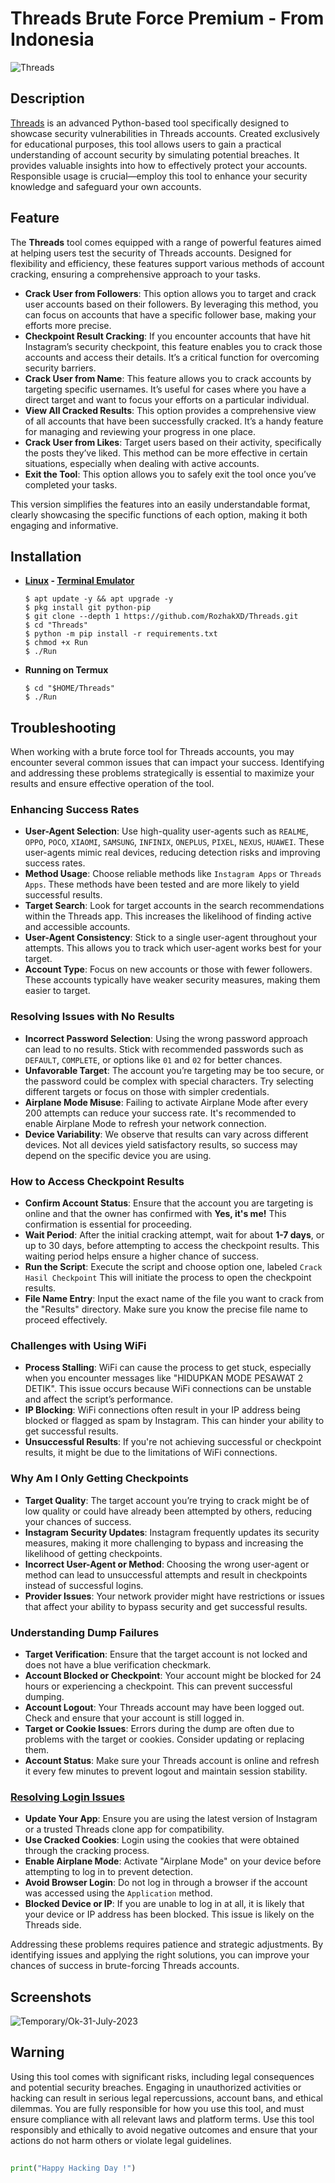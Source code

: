 # Threads Brute Force Premium - From Indonesia

![Threads](https://github.com/user-attachments/assets/11502f49-b2b5-40ec-9900-4ccd6cc5c811)

## Description
[Threads](https://github.com/RozhakXD/Threads) is an advanced Python-based tool specifically designed to showcase security vulnerabilities in Threads accounts. Created exclusively for educational purposes, this tool allows users to gain a practical understanding of account security by simulating potential breaches. It provides valuable insights into how to effectively protect your accounts. Responsible usage is crucial—employ this tool to enhance your security knowledge and safeguard your own accounts.

## Feature
The **Threads** tool comes equipped with a range of powerful features aimed at helping users test the security of Threads accounts. Designed for flexibility and efficiency, these features support various methods of account cracking, ensuring a comprehensive approach to your tasks.

- **Crack User from Followers**: This option allows you to target and crack user accounts based on their followers. By leveraging this method, you can focus on accounts that have a specific follower base, making your efforts more precise.
- **Checkpoint Result Cracking**: If you encounter accounts that have hit Instagram’s security checkpoint, this feature enables you to crack those accounts and access their details. It’s a critical function for overcoming security barriers.
- **Crack User from Name**: This feature allows you to crack accounts by targeting specific usernames. It’s useful for cases where you have a direct target and want to focus your efforts on a particular individual.
- **View All Cracked Results**: This option provides a comprehensive view of all accounts that have been successfully cracked. It’s a handy feature for managing and reviewing your progress in one place.
- **Crack User from Likes**: Target users based on their activity, specifically the posts they’ve liked. This method can be more effective in certain situations, especially when dealing with active accounts.
- **Exit the Tool**: This option allows you to safely exit the tool once you’ve completed your tasks.

This version simplifies the features into an easily understandable format, clearly showcasing the specific functions of each option, making it both engaging and informative.

## Installation

- **[Linux](https://drive.google.com/file/d/1LLdb8kX_Skma4Xi7dmjcq9_wpH0__OU3/view?usp=drivesdk) - [Terminal Emulator](https://f-droid.org/repo/com.termux_1020.apk)**

    ```
    $ apt update -y && apt upgrade -y
    $ pkg install git python-pip
    $ git clone --depth 1 https://github.com/RozhakXD/Threads.git
    $ cd "Threads"
    $ python -m pip install -r requirements.txt
    $ chmod +x Run
    $ ./Run
    ```

- **Running on Termux**

    ```
    $ cd "$HOME/Threads"
    $ ./Run
    ```

## Troubleshooting
When working with a brute force tool for Threads accounts, you may encounter several common issues that can impact your success. Identifying and addressing these problems strategically is essential to maximize your results and ensure effective operation of the tool.

### Enhancing Success Rates
- **User-Agent Selection**: Use high-quality user-agents such as `REALME`, `OPPO`, `POCO`, `XIAOMI`, `SAMSUNG`, `INFINIX`, `ONEPLUS`, `PIXEL`, `NEXUS`, `HUAWEI`. These user-agents mimic real devices, reducing detection risks and improving success rates.
- **Method Usage**: Choose reliable methods like `Instagram Apps` or `Threads Apps`. These methods have been tested and are more likely to yield successful results.
- **Target Search**: Look for target accounts in the search recommendations within the Threads app. This increases the likelihood of finding active and accessible accounts.
- **User-Agent Consistency**: Stick to a single user-agent throughout your attempts. This allows you to track which user-agent works best for your target.
- **Account Type**: Focus on new accounts or those with fewer followers. These accounts typically have weaker security measures, making them easier to target.

### Resolving Issues with No Results
- **Incorrect Password Selection**: Using the wrong password approach can lead to no results. Stick with recommended passwords such as `DEFAULT`, `COMPLETE`, or options like `01` and `02` for better chances.
- **Unfavorable Target**: The account you’re targeting may be too secure, or the password could be complex with special characters. Try selecting different targets or focus on those with simpler credentials.
- **Airplane Mode Misuse**: Failing to activate Airplane Mode after every 200 attempts can reduce your success rate. It's recommended to enable Airplane Mode to refresh your network connection.
- **Device Variability**: We observe that results can vary across different devices. Not all devices yield satisfactory results, so success may depend on the specific device you are using.

### How to Access Checkpoint Results
- **Confirm Account Status**: Ensure that the account you are targeting is online and that the owner has confirmed with **Yes, it's me!** This confirmation is essential for proceeding.
- **Wait Period**: After the initial cracking attempt, wait for about **1-7 days**, or up to 30 days, before attempting to access the checkpoint results. This waiting period helps ensure a higher chance of success.
- **Run the Script**: Execute the script and choose option one, labeled `Crack Hasil Checkpoint` This will initiate the process to open the checkpoint results.
- **File Name Entry**: Input the exact name of the file you want to crack from the "Results" directory. Make sure you know the precise file name to proceed effectively.

### Challenges with Using WiFi
- **Process Stalling**: WiFi can cause the process to get stuck, especially when you encounter messages like "HIDUPKAN MODE PESAWAT 2 DETIK". This issue occurs because WiFi connections can be unstable and affect the script’s performance.
- **IP Blocking**: WiFi connections often result in your IP address being blocked or flagged as spam by Instagram. This can hinder your ability to get successful results.
- **Unsuccessful Results**: If you're not achieving successful or checkpoint results, it might be due to the limitations of WiFi connections.

### Why Am I Only Getting Checkpoints
- **Target Quality**: The target account you’re trying to crack might be of low quality or could have already been attempted by others, reducing your chances of success.
- **Instagram Security Updates**: Instagram frequently updates its security measures, making it more challenging to bypass and increasing the likelihood of getting checkpoints.
- **Incorrect User-Agent or Method**: Choosing the wrong user-agent or method can lead to unsuccessful attempts and result in checkpoints instead of successful logins.
- **Provider Issues**: Your network provider might have restrictions or issues that affect your ability to bypass security and get successful results.

### Understanding Dump Failures
- **Target Verification**: Ensure that the target account is not locked and does not have a blue verification checkmark.
- **Account Blocked or Checkpoint**: Your account might be blocked for 24 hours or experiencing a checkpoint. This can prevent successful dumping.
- **Account Logout**: Your Threads account may have been logged out. Check and ensure that your account is still logged in.
- **Target or Cookie Issues**: Errors during the dump are often due to problems with the target or cookies. Consider updating or replacing them.
- **Account Status**: Make sure your Threads account is online and refresh it every few minutes to prevent logout and maintain session stability.

### [Resolving Login Issues](https://drive.google.com/file/d/10kp-862cR3HOuvWRqGx--ZM-Wg-0IG4d/view?usp=drive_link)
- **Update Your App**: Ensure you are using the latest version of Instagram or a trusted Threads clone app for compatibility.
- **Use Cracked Cookies**: Login using the cookies that were obtained through the cracking process.
- **Enable Airplane Mode**: Activate "Airplane Mode" on your device before attempting to log in to prevent detection.
- **Avoid Browser Login**: Do not log in through a browser if the account was accessed using the `Application` method.
- **Blocked Device or IP**: If you are unable to log in at all, it is likely that your device or IP address has been blocked. This issue is likely on the Threads side.

Addressing these problems requires patience and strategic adjustments. By identifying issues and applying the right solutions, you can improve your chances of success in brute-forcing Threads accounts.

## Screenshots

![Temporary/Ok-31-July-2023](https://github.com/user-attachments/assets/37d2344a-a33c-4d47-90cf-e40dd9fc5e9f)

## Warning
Using this tool comes with significant risks, including legal consequences and potential security breaches. Engaging in unauthorized activities or hacking can result in serious legal repercussions, account bans, and ethical dilemmas. You are fully responsible for how you use this tool, and must ensure compliance with all relevant laws and platform terms. Use this tool responsibly and ethically to avoid negative outcomes and ensure that your actions do not harm others or violate legal guidelines.

##

~~~python
print("Happy Hacking Day !")
~~~
